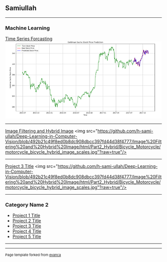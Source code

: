 ## Samiullah 

---

### Machine Learning 

[Time Series Forcasting](/sample_page)
<img src="images/project1.PNG?raw=true"/>

---
[Image Filtering and Hybrid Image](https://github.com/h-sami-ullah/Deep-Learning-in-Computer-Vision/blob/main/Image%20Filtering%20and%20Hybrid%20Image/html/index.md)
<img src="https://github.com/h-sami-ullah/Deep-Learning-in-Computer-Vision/blob/492b21c49f8ed0b8dc908dbcc397fd44d38f4777/Image%20Filtering%20and%20Hybrid%20Image/html/Part2_Hybrid/Bicycle_Motorcycle/motorcycle_bicycle_hybrid_image_scales.jpg"?raw=true"/>

---
[Project 3 Title](http://example.com/)
<img src="https://github.com/h-sami-ullah/Deep-Learning-in-Computer-Vision/blob/492b21c49f8ed0b8dc908dbcc397fd44d38f4777/Image%20Filtering%20and%20Hybrid%20Image/html/Part2_Hybrid/Bicycle_Motorcycle/motorcycle_bicycle_hybrid_image_scales.jpg"?raw=true"/>

---

### Category Name 2

- [Project 1 Title](http://example.com/)
- [Project 2 Title](http://example.com/)
- [Project 3 Title](http://example.com/)
- [Project 4 Title](http://example.com/)
- [Project 5 Title](http://example.com/)

---




---
<p style="font-size:11px">Page template forked from <a href="https://github.com/evanca/quick-portfolio">evanca</a></p>
<!-- Remove above link if you don't want to attibute -->
